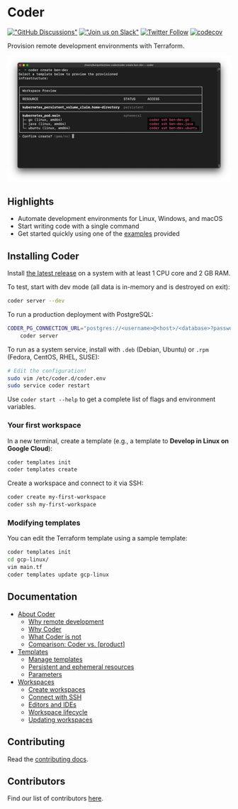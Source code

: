 # Coder

[!["GitHub
Discussions"](https://img.shields.io/badge/%20GitHub-%20Discussions-gray.svg?longCache=true&logo=github&colorB=purple)](https://github.com/coder/coder/discussions)
[!["Join us on
Slack"](https://img.shields.io/badge/join-us%20on%20slack-gray.svg?longCache=true&logo=slack&colorB=brightgreen)](https://coder.com/community)
[![Twitter
Follow](https://img.shields.io/twitter/follow/CoderHQ?label=%40CoderHQ&style=social)](https://twitter.com/coderhq)
[![codecov](https://codecov.io/gh/coder/coder/branch/main/graph/badge.svg?token=TNLW3OAP6G)](https://codecov.io/gh/coder/coder)

Provision remote development environments with Terraform.

![Kubernetes workspace in Coder v2](./screenshot.png)

## Highlights

- Automate development environments for Linux, Windows, and macOS
- Start writing code with a single command
- Get started quickly using one of the [examples](../examples) provided

## Installing Coder

Install [the latest release](https://github.com/coder/coder/releases) on a system with
at least 1 CPU core and 2 GB RAM.

To test, start with dev mode (all data is in-memory and is destroyed on exit):

```bash
coder server --dev
```

To run a production deployment with PostgreSQL:

```bash
CODER_PG_CONNECTION_URL="postgres://<username>@<host>/<database>?password=<password>" \
    coder server
```

To run as a system service, install with `.deb` (Debian, Ubuntu) or `.rpm`
(Fedora, CentOS, RHEL, SUSE):

```bash
# Edit the configuration!
sudo vim /etc/coder.d/coder.env
sudo service coder restart
```

Use `coder start --help` to get a complete list of flags and environment
variables.

### Your first workspace

In a new terminal, create a template (e.g., a template to **Develop in Linux on
Google Cloud**):

```bash
coder templates init
coder templates create
```

Create a workspace and connect to it via SSH:

```bash
coder create my-first-workspace
coder ssh my-first-workspace
```

### Modifying templates

You can edit the Terraform template using a sample template:

```sh
coder templates init
cd gcp-linux/
vim main.tf
coder templates update gcp-linux
```

## Documentation

- [About Coder](./about.md#about-coder)
  - [Why remote development](about.md#why-remote-development)
  - [Why Coder](about.md#why-coder)
  - [What Coder is not](about.md#what-coder-is-not)
  - [Comparison: Coder vs. [product]](about.md#comparison)
- [Templates](./templates.md)
  - [Manage templates](./templates.md#manage-templates)
  - [Persistent and ephemeral
    resources](./templates.md#persistent-and-ephemeral-resources)
  - [Parameters](./templates.md#parameters)
- [Workspaces](./workspaces.md)
  - [Create workspaces](./workspaces.md#create-workspaces)
  - [Connect with SSH](./workspaces.md#connect-with-ssh)
  - [Editors and IDEs](./workspaces.md#editors-and-ides)
  - [Workspace lifecycle](./workspaces.md#workspace-lifecycle)
  - [Updating workspaces](./workspaces.md#updating-workspaces)

## Contributing

Read the [contributing docs](./CONTRIBUTING.md).

## Contributors

Find our list of contributors [here](./CONTRIBUTORS.md).
